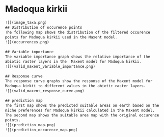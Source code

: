 # Madoqua kirkii 
    ![](image_taxa.png) 
    ## Distribution of occurence points 
    The following map shows the distribution of the filtered occurence points for Madoqua kirkii used in the Maxent model. 
    ![](occurrences.png)
    
    ## Variable importance 
    The variable importance graph shows the relative importance of the abiotic raster layers in the  Maxent model for Madoqua kirkii. 
    ![](valid_maxent_variable_importance.png)
    
    ## Response curve 
    The response curve graphs show the response of the Maxent model for Madoqua kirkii to different values in the abiotic raster layers. 
    ![](valid_maxent_response_curve.png)
    
    ## prediction map 
    The first map shows the predicted suitable areas on earth based on the niche preferences for Madoqua kirkii calculated in the Maxent model. The second map shows the suitable area map with the original occurence points. 
    ![](prediction_map.png)
    ![](prediction_occurence_map.png)
    
